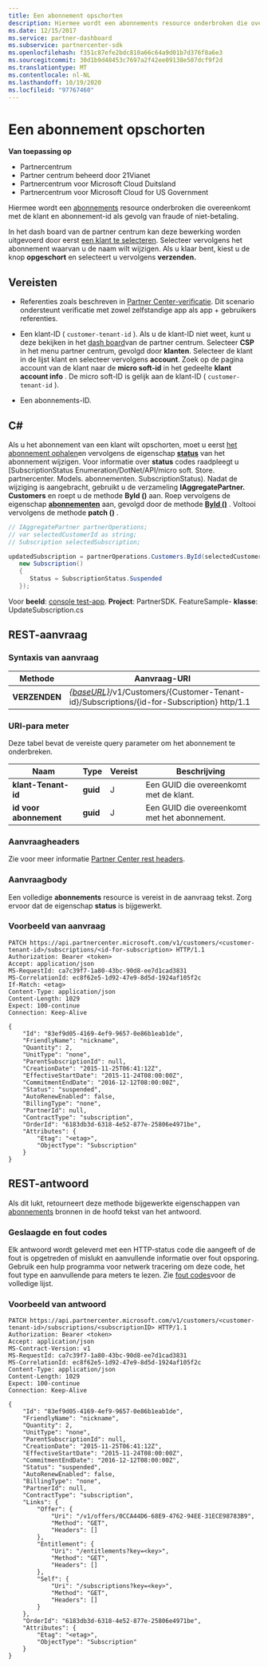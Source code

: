 ```yaml
---
title: Een abonnement opschorten
description: Hiermee wordt een abonnements resource onderbroken die overeenkomt met de klant en abonnement-ID als gevolg van fraude of niet-betaling. In het dash board van de partner centrum kan deze bewerking worden uitgevoerd door eerst een klant te selecteren.
ms.date: 12/15/2017
ms.service: partner-dashboard
ms.subservice: partnercenter-sdk
ms.openlocfilehash: f351c87efe2bdc810a66c64a9d01b7d376f8a6e3
ms.sourcegitcommit: 30d1b9d48453c7697a2f42ee09138e507dcf9f2d
ms.translationtype: MT
ms.contentlocale: nl-NL
ms.lasthandoff: 10/19/2020
ms.locfileid: "97767460"
---
```

# <a name="suspend-a-subscription"></a>Een abonnement opschorten

**Van toepassing op**

- Partnercentrum
- Partner centrum beheerd door 21Vianet
- Partnercentrum voor Microsoft Cloud Duitsland
- Partnercentrum voor Microsoft Cloud for US Government

Hiermee wordt een [abonnements](subscription-resources.md) resource onderbroken die overeenkomt met de klant en abonnement-id als gevolg van fraude of niet-betaling.

In het dash board van de partner centrum kan deze bewerking worden uitgevoerd door eerst [een klant te selecteren](get-a-customer-by-name.md). Selecteer vervolgens het abonnement waarvan u de naam wilt wijzigen. Als u klaar bent, kiest u de knop **opgeschort** en selecteert u vervolgens **verzenden.**

## <a name="prerequisites"></a>Vereisten

- Referenties zoals beschreven in [Partner Center-verificatie](partner-center-authentication.md). Dit scenario ondersteunt verificatie met zowel zelfstandige app als app + gebruikers referenties.

- Een klant-ID ( `customer-tenant-id` ). Als u de klant-ID niet weet, kunt u deze bekijken in het [dash board](https://partner.microsoft.com/dashboard)van de partner centrum. Selecteer **CSP** in het menu partner centrum, gevolgd door **klanten**. Selecteer de klant in de lijst klant en selecteer vervolgens **account**. Zoek op de pagina account van de klant naar de **micro soft-id** in het gedeelte **klant account info** . De micro soft-ID is gelijk aan de klant-ID ( `customer-tenant-id` ).

- Een abonnements-ID.

## <a name="c"></a>C\#

Als u het abonnement van een klant wilt opschorten, moet u eerst [het abonnement ophalen](get-a-subscription-by-id.md)en vervolgens de eigenschap [**status**](/dotnet/api/microsoft.store.partnercenter.models.subscriptions.subscription.status) van het abonnement wijzigen. Voor informatie over **status** codes raadpleegt u [SubscriptionStatus Enumeration/DotNet/API/micro soft. Store. partnercenter. Models. abonnementen. SubscriptionStatus). Nadat de wijziging is aangebracht, gebruikt u de verzameling **IAggregatePartner. Customers** en roept u de methode **ById ()** aan. Roep vervolgens de eigenschap [**abonnementen**](/dotnet/api/microsoft.store.partnercenter.customers.icustomer.subscriptions) aan, gevolgd door de methode [**ById ()**](/dotnet/api/microsoft.store.partnercenter.subscriptions.isubscriptioncollection.byid) . Voltooi vervolgens de methode **patch ()** .

``` csharp
// IAggregatePartner partnerOperations;
// var selectedCustomerId as string;
// Subscription selectedSubscription;

updatedSubscription = partnerOperations.Customers.ById(selectedCustomerId).Subscriptions.ById(selectedSubscription.Id).Patch(
   new Subscription()
   {
      Status = SubscriptionStatus.Suspended
   });
```

Voor **beeld**: [console test-app](console-test-app.md). **Project**: PartnerSDK. FeatureSample- **klasse**: UpdateSubscription.cs

## <a name="rest-request"></a>REST-aanvraag

### <a name="request-syntax"></a>Syntaxis van aanvraag

| Methode    | Aanvraag-URI                                                                                                                |
|-----------|----------------------------------------------------------------------------------------------------------------------------|
| **VERZENDEN** | [*{baseURL}*](partner-center-rest-urls.md)/v1/Customers/{Customer-Tenant-id}/Subscriptions/{id-for-Subscription} http/1.1 |

### <a name="uri-parameter"></a>URI-para meter

Deze tabel bevat de vereiste query parameter om het abonnement te onderbreken.

| Naam                    | Type     | Vereist | Beschrijving                               |
|-------------------------|----------|----------|-------------------------------------------|
| **klant-Tenant-id**  | **guid** | J        | Een GUID die overeenkomt met de klant.     |
| **id voor abonnement** | **guid** | J        | Een GUID die overeenkomt met het abonnement. |

### <a name="request-headers"></a>Aanvraagheaders

Zie voor meer informatie [Partner Center rest headers](headers.md).

### <a name="request-body"></a>Aanvraagbody

Een volledige **abonnements** resource is vereist in de aanvraag tekst. Zorg ervoor dat de eigenschap **status** is bijgewerkt.

### <a name="request-example"></a>Voorbeeld van aanvraag

```http
PATCH https://api.partnercenter.microsoft.com/v1/customers/<customer-tenant-id>/subscriptions/<id-for-subscription> HTTP/1.1
Authorization: Bearer <token>
Accept: application/json
MS-RequestId: ca7c39f7-1a80-43bc-90d8-ee7d1cad3831
MS-CorrelationId: ec8f62e5-1d92-47e9-8d5d-1924af105f2c
If-Match: <etag>
Content-Type: application/json
Content-Length: 1029
Expect: 100-continue
Connection: Keep-Alive

{
    "Id": "83ef9d05-4169-4ef9-9657-0e86b1eab1de",
    "FriendlyName": "nickname",
    "Quantity": 2,
    "UnitType": "none",
    "ParentSubscriptionId": null,
    "CreationDate": "2015-11-25T06:41:12Z",
    "EffectiveStartDate": "2015-11-24T08:00:00Z",
    "CommitmentEndDate": "2016-12-12T08:00:00Z",
    "Status": "suspended",
    "AutoRenewEnabled": false,
    "BillingType": "none",
    "PartnerId": null,
    "ContractType": "subscription",
    "OrderId": "6183db3d-6318-4e52-877e-25806e4971be",
    "Attributes": {
        "Etag": "<etag>",
        "ObjectType": "Subscription"
    }
}
```

## <a name="rest-response"></a>REST-antwoord

Als dit lukt, retourneert deze methode bijgewerkte eigenschappen van [abonnements](subscription-resources.md) bronnen in de hoofd tekst van het antwoord.

### <a name="response-success-and-error-codes"></a>Geslaagde en fout codes

Elk antwoord wordt geleverd met een HTTP-status code die aangeeft of de fout is opgetreden of mislukt en aanvullende informatie over fout opsporing. Gebruik een hulp programma voor netwerk tracering om deze code, het fout type en aanvullende para meters te lezen. Zie [fout codes](error-codes.md)voor de volledige lijst.

### <a name="response-example"></a>Voorbeeld van antwoord

```http
PATCH https://api.partnercenter.microsoft.com/v1/customers/<customer-tenant-id>/subscriptions/<subscriptionID> HTTP/1.1
Authorization: Bearer <token>
Accept: application/json
MS-Contract-Version: v1
MS-RequestId: ca7c39f7-1a80-43bc-90d8-ee7d1cad3831
MS-CorrelationId: ec8f62e5-1d92-47e9-8d5d-1924af105f2c
Content-Type: application/json
Content-Length: 1029
Expect: 100-continue
Connection: Keep-Alive

{
    "Id": "83ef9d05-4169-4ef9-9657-0e86b1eab1de",
    "FriendlyName": "nickname",
    "Quantity": 2,
    "UnitType": "none",
    "ParentSubscriptionId": null,
    "CreationDate": "2015-11-25T06:41:12Z",
    "EffectiveStartDate": "2015-11-24T08:00:00Z",
    "CommitmentEndDate": "2016-12-12T08:00:00Z",
    "Status": "suspended",
    "AutoRenewEnabled": false,
    "BillingType": "none",
    "PartnerId": null,
    "ContractType": "subscription",
    "Links": {
        "Offer": {
            "Uri": "/v1/offers/0CCA44D6-68E9-4762-94EE-31ECE98783B9",
            "Method": "GET",
            "Headers": []
        },
        "Entitlement": {
            "Uri": "/entitlements?key=<key>",
            "Method": "GET",
            "Headers": []
        },
        "Self": {
            "Uri": "/subscriptions?key=<key>",
            "Method": "GET",
            "Headers": []
        }
    },
    "OrderId": "6183db3d-6318-4e52-877e-25806e4971be",
    "Attributes": {
        "Etag": "<etag>",
        "ObjectType": "Subscription"
    }
}
```
